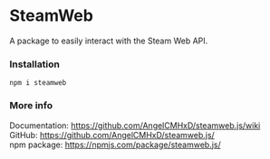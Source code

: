 # SteamWeb
A package to easily interact with the Steam Web API.

### Installation
```
npm i steamweb
```

### More info
Documentation: https://github.com/AngelCMHxD/steamweb.js/wiki \
GitHub: https://github.com/AngelCMHxD/steamweb.js/ \
npm package: https://npmjs.com/package/steamweb.js/
